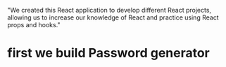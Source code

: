 "We created this React application to develop different React projects, allowing us to increase our knowledge of React and practice using React props and hooks."

# first we build Password generator  